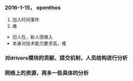 ### 2016-1-15， openthos
1. 加入时间事件
2. 难
- 旧人在，新人很难入
- 本身对技术能力要求高，难

### 对drivers模块的贡献、提交机制，人员结构进行分析
### 网络上的资源，再多一些具体的分析
